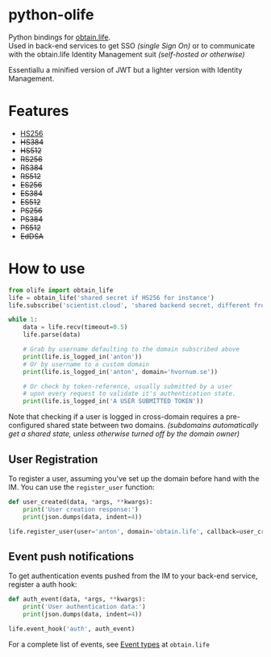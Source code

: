 # python-olife
Python bindings for [obtain.life](https://github.com/Torxed/obtain.life).<br>
Used in back-end services to get SSO *(single Sign On)* or to communicate with the obtain.life Identity Management suit *(self-hosted or otherwise)*

Essentiallu a minified version of JWT but a lighter version with Identity Management.

# Features

 * [HS256](https://github.com/Torxed/python-olife/wiki/HS256)
 * <strike>HS384</strike>
 * <strike>HS512</strike>
 * <strike>RS256</strike>
 * <strike>RS384</strike>
 * <strike>RS512</strike>
 * <strike>ES256</strike>
 * <strike>ES384</strike>
 * <strike>ES512</strike>
 * <strike>PS256</strike>
 * <strike>PS384</strike>
 * <strike>PS512</strike>
 * <strike>EdDSA</strike>

# How to use

```python
from olife import obtain_life
life = obtain_life('shared secret if HS256 for instance')
life.subscribe('scientist.cloud', 'shared backend secret, different from shared secret above')

while 1:
	data = life.recv(timeout=0.5)
	life.parse(data)

	# Grab by username defaulting to the domain subscribed above
	print(life.is_logged_in('anton'))
	# Or by username to a custom domain
	print(life.is_logged_in('anton', domain='hvornum.se'))

	# Or check by token-reference, usually submitted by a user
	# upon every request to validate it's authentication state.
	print(life.is_logged_in('A USER SUBMITTED TOKEN'))
```

Note that checking if a user is logged in cross-domain requires a pre-configured shared state between two domains. *(subdomains automatically get a shared state, unless otherwise turned off by the domain owner)*

## User Registration

To register a user, assuming you've set up the domain before hand with the IM. You can use the `register_user` function:

```python
def user_created(data, *args, **kwargs):
	print('User creation response:')
	print(json.dumps(data, indent=4))

life.register_user(user='anton', domain='obtain.life', callback=user_created)
```

## Event push notifications

To get authentication events pushed from the IM to your back-end service, register a auth hook:

```python
def auth_event(data, *args, **kwargs):
	print('User authentication data:')
	print(json.dumps(data, indent=4))

life.event_hook('auth', auth_event)
```

For a complete list of events, see [Event types](https://github.com/Torxed/obtain.life/wiki/Event-types) at `obtain.life`